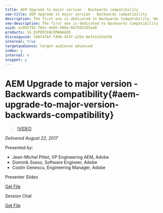 ```yaml
---
title: AEM Upgrade to major version - Backwards compatibility
seo-title: AEM Upgrade to major version - Backwards compatibility
description: The first one is dedicated to Backwards Compatibility. We'll present the business reasons for enforcing backwards compatibility, we'll go through the main work items, touch the main pain points and answer questions. 
seo-description: The first one is dedicated to Backwards Compatibility. We'll present the business reasons for enforcing backwards compatibility, we'll go through the main work items, touch the main pain points and answer questions. 
uuid: ac992f82-f6bc-4e85-909a-6b7583105ea8
products: SG_EXPERIENCEMANAGER
discoiquuid: 240f476f-f496-453f-a35e-6efe1e32e29d
internal: true
targetaudience: target-audience advanced
index: y
internal: n
snippet: y
---
```


# AEM Upgrade to major version - Backwards compatibility{#aem-upgrade-to-major-version-backwards-compatibility}

>[!VIDEO](https://video.tv.adobe.com/v/19649/?quality=9)

*Delivered August 22, 2017*

Presented by:

* Jean-Michel Pittet, VP Engineering AEM, Adobe
* Dominik Suess, Software Engineer, Adobe 
* Costin Genescu, Engineering Manager, Adobe

Presenter Slides

[Get File](assets/granite-gems-aemupgradetomajorversion-backwardscompatibility.pdf)

Session Chat

[Get File](assets/chat-8-22-17.txt)
